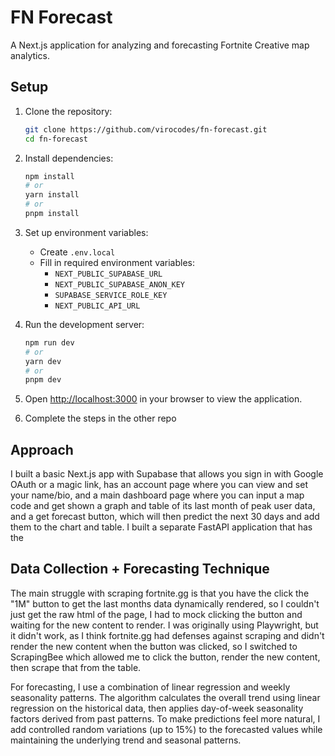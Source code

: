 # FN Forecast

A Next.js application for analyzing and forecasting Fortnite Creative map analytics.

## Setup

1. Clone the repository:
   ```bash
   git clone https://github.com/virocodes/fn-forecast.git
   cd fn-forecast
   ```

2. Install dependencies:
   ```bash
   npm install
   # or
   yarn install
   # or
   pnpm install
   ```

3. Set up environment variables:
   - Create `.env.local`
   - Fill in required environment variables:
     - `NEXT_PUBLIC_SUPABASE_URL`
     - `NEXT_PUBLIC_SUPABASE_ANON_KEY`
     - `SUPABASE_SERVICE_ROLE_KEY`
     - `NEXT_PUBLIC_API_URL`

4. Run the development server:
   ```bash
   npm run dev
   # or
   yarn dev
   # or
   pnpm dev
   ```

5. Open [http://localhost:3000](http://localhost:3000) in your browser to view the application.

6. Complete the steps in the other repo


## Approach

I built a basic Next.js app with Supabase that allows you sign in with Google OAuth or a magic link, has an account page where you can view and set your name/bio, and a main dashboard page where you can input a map code and get shown a graph and table of its last month of peak user data, and a get forecast button, which will then predict the next 30 days and add them to the chart and table. I built a separate FastAPI application that has the 

## Data Collection + Forecasting Technique

The main struggle with scraping fortnite.gg is that you have the click the "1M" button to get the last months data dynamically rendered, so I couldn't just get the raw html of the page, I had to mock clicking the button and waiting for the new content to render. I was originally using Playwright, but it didn't work, as I think fortnite.gg had defenses against scraping and didn't render the new content when the button was clicked, so I switched to ScrapingBee which allowed me to click the button, render the new content, then scrape that from the table. 

For forecasting, I use a combination of linear regression and weekly seasonality patterns. The algorithm calculates the overall trend using linear regression on the historical data, then applies day-of-week seasonality factors derived from past patterns. To make predictions feel more natural, I add controlled random variations (up to 15%) to the forecasted values while maintaining the underlying trend and seasonal patterns.
